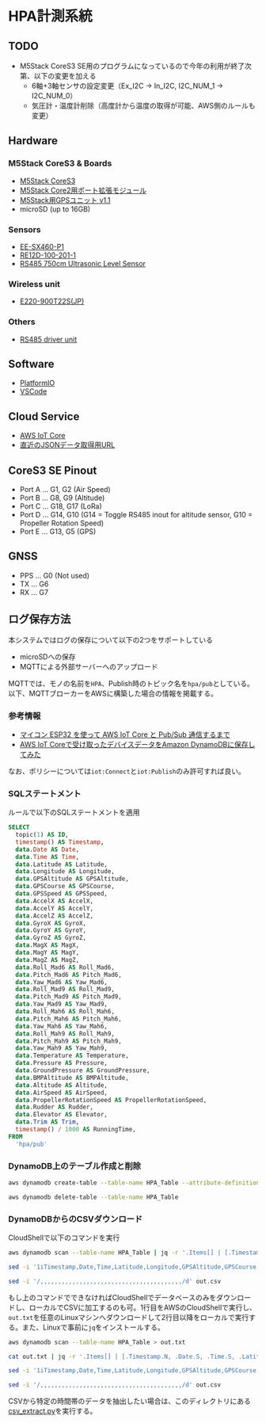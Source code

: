 # HPA計測系統

## TODO
- M5Stack CoreS3 SE用のプログラムになっているので今年の利用が終了次第、以下の変更を加える
  - 6軸+3軸センサの設定変更（Ex_I2C -> In_I2C, I2C_NUM_1 -> I2C_NUM_0）
  - 気圧計・温度計削除（高度計から温度の取得が可能、AWS側のルールも変更）

## Hardware

### M5Stack CoreS3 & Boards

* [M5Stack CoreS3](https://www.switch-science.com/products/8960)
* [M5Stack Core2用ポート拡張モジュール](https://www.switch-science.com/products/8308)
* [M5Stack用GPSユニット v1.1](https://www.switch-science.com/products/10037)
* microSD (up to 16GB)

### Sensors

* [EE-SX460-P1](https://www.fa.omron.co.jp/products/family/3605)
* [RE12D-100-201-1](https://www.nidec-components.com/j/product/detail/00000062)
* [RS485 750cm Ultrasonic Level Sensor](https://www.seeedstudio.com/RS485-750cm-Ultrasonic-Level-Sensor-p-5587.html)

### Wireless unit

* [E220-900T22S(JP)](https://dragon-torch.tech/rf-modules/lora/e220-900t22s-jp)

### Others

* [RS485 driver unit](https://github.com/21km43/UART-RS485)

## Software

* [PlatformIO](https://platformio.org)
* [VSCode](https://code.visualstudio.com)

## Cloud Service

* [AWS IoT Core](https://aws.amazon.com/jp/iot-core)
* [直近のJSONデータ取得用URL](https://62u95gbc60.execute-api.us-east-1.amazonaws.com/test/items/hpa/latest)

## CoreS3 SE Pinout

* Port A ... G1, G2 (Air Speed)
* Port B ... G8, G9 (Altitude)
* Port C ... G18, G17 (LoRa)
* Port D ... G14, G10 (G14 = Toggle RS485 inout for altitude sensor, G10 = Propeller Rotation Speed)
* Port E ... G13, G5 (GPS)

## GNSS

* PPS ... G0 (Not used)
* TX ... G6
* RX ... G7

## ログ保存方法

本システムではログの保存について以下の2つをサポートしている

- microSDへの保存
- MQTTによる外部サーバーへのアップロード

MQTTでは、モノの名前を`HPA`、Publish時のトピック名を`hpa/pub`としている。以下、MQTTブローカーをAWSに構築した場合の情報を掲載する。

### 参考情報

- [マイコン ESP32 を使って AWS IoT Core と Pub/Sub 通信するまで](https://dev.classmethod.jp/articles/esp32-aws-iot-pubsub-basic)
- [AWS IoT Coreで受け取ったデバイスデータをAmazon DynamoDBに保存してみた](https://dev.classmethod.jp/articles/saving-device-data-from-iot-core-to-dynamodb)

なお、ポリシーについては`iot:Connect`と`iot:Publish`のみ許可すれば良い。

### SQLステートメント

ルールで以下のSQLステートメントを適用

```sql
SELECT
  topic(1) AS ID,
  timestamp() AS Timestamp,
  data.Date AS Date,
  data.Time AS Time,
  data.Latitude AS Latitude,
  data.Longitude AS Longitude,
  data.GPSAltitude AS GPSAltitude,
  data.GPSCourse AS GPSCourse,
  data.GPSSpeed AS GPSSpeed,
  data.AccelX AS AccelX,
  data.AccelY AS AccelY,
  data.AccelZ AS AccelZ,
  data.GyroX AS GyroX,
  data.GyroY AS GyroY,
  data.GyroZ AS GyroZ,
  data.MagX AS MagX,
  data.MagY AS MagY,
  data.MagZ AS MagZ,
  data.Roll_Mad6 AS Roll_Mad6,
  data.Pitch_Mad6 AS Pitch_Mad6,
  data.Yaw_Mad6 AS Yaw_Mad6,
  data.Roll_Mad9 AS Roll_Mad9,
  data.Pitch_Mad9 AS Pitch_Mad9,
  data.Yaw_Mad9 AS Yaw_Mad9,
  data.Roll_Mah6 AS Roll_Mah6,
  data.Pitch_Mah6 AS Pitch_Mah6,
  data.Yaw_Mah6 AS Yaw_Mah6,
  data.Roll_Mah9 AS Roll_Mah9,
  data.Pitch_Mah9 AS Pitch_Mah9,
  data.Yaw_Mah9 AS Yaw_Mah9,
  data.Temperature AS Temperature,
  data.Pressure AS Pressure,
  data.GroundPressure AS GroundPressure,
  data.BMPAltitude AS BMPAltitude,
  data.Altitude AS Altitude,
  data.AirSpeed AS AirSpeed,
  data.PropellerRotationSpeed AS PropellerRotationSpeed,
  data.Rudder AS Rudder,
  data.Elevator AS Elevator,
  data.Trim AS Trim,
  timestamp() / 1000 AS RunningTime,
FROM
  'hpa/pub'
```

### DynamoDB上のテーブル作成と削除

```bash
aws dynamodb create-table --table-name HPA_Table --attribute-definitions AttributeName=ID,AttributeType=S AttributeName=Timestamp,AttributeType=N --key-schema AttributeName=ID,KeyType=HASH AttributeName=Timestamp,KeyType=RANGE --billing-mode PAY_PER_REQUEST --table-class STANDARD

aws dynamodb delete-table --table-name HPA_Table
```

### DynamoDBからのCSVダウンロード

CloudShellで以下のコマンドを実行

```bash
aws dynamodb scan --table-name HPA_Table | jq -r '.Items[] | [.Timestamp.N, .Date.S, .Time.S, .Latitude.N, .Longitude.N, .GPSAltitude.N, .GPSCourse.N, .GPSSpeed.N, .AccelX.N, .AccelY.N, .AccelZ.N, .GyroX.N, .GyroY.N, .GyroZ.N, .MagX.N, .MagY.N, .MagZ.N, .Roll_Mad6.N, .Pitch_Mad6.N, .Yaw_Mad6.N, .Roll_Mad9.N, .Pitch_Mad9.N, .Yaw_Mad9.N, .Roll_Mah6.N, .Pitch_Mah6.N, .Yaw_Mah6.N, .Roll_Mah9.N, .Pitch_Mah9.N, .Yaw_Mah9.N, .Temperature.N, .Pressure.N, .GroundPressure.N, .BMPAltitude.N, .Altitude.N, .AirSpeed.N, .PropellerRotationSpeed.N, .Rudder.N, .Elevator.N, .Trim.N, .LoRaRSSI.N, .RunningTime.N] | @csv' >> out.csv

sed -i '1iTimestamp,Date,Time,Latitude,Longitude,GPSAltitude,GPSCourse,GPSSpeed,AccelX,AccelY,AccelZ,GyroX,GyroY,GyroZ,MagX,MagY,MagZ,Roll_Mad6,Pitch_Mad6,Yaw_Mad6,Roll_Mad9,Pitch_Mad9,Yaw_Mad9,Roll_Mah6,Pitch_Mah6,Yaw_Mah6,Roll_Mah9,Pitch_Mah9,Yaw_Mah9,Temperature,Pressure,GroundPressure,BMPAltitude,Altitude,AirSpeed,PropellerRotationSpeed,Rudder,Elevator,Trim,LoRaRSSI,RunningTime' out.csv

sed -i '/,,,,,,,,,,,,,,,,,,,,,,,,,,,,,,,,,,,,,,,,/d' out.csv
```

もし上のコマンドでできなければCloudShellでデータベースのみをダウンロードし、ローカルでCSVに加工するのも可。1行目をAWSのCloudShellで実行し、`out.txt`を任意のLinuxマシンへダウンロードして2行目以降をローカルで実行する。また、Linuxで事前に`jq`をインストールする。

```bash
aws dynamodb scan --table-name HPA_Table > out.txt

cat out.txt | jq -r '.Items[] | [.Timestamp.N, .Date.S, .Time.S, .Latitude.N, .Longitude.N, .GPSAltitude.N, .GPSCourse.N, .GPSSpeed.N, .AccelX.N, .AccelY.N, .AccelZ.N, .GyroX.N, .GyroY.N, .GyroZ.N, .MagX.N, .MagY.N, .MagZ.N, .Roll_Mad6.N, .Pitch_Mad6.N, .Yaw_Mad6.N, .Roll_Mad9.N, .Pitch_Mad9.N, .Yaw_Mad9.N, .Roll_Mah6.N, .Pitch_Mah6.N, .Yaw_Mah6.N, .Roll_Mah9.N, .Pitch_Mah9.N, .Yaw_Mah9.N, .Temperature.N, .Pressure.N, .GroundPressure.N, .BMPAltitude.N, .Altitude.N, .AirSpeed.N, .PropellerRotationSpeed.N, .Rudder.N, .Elevator.N, .Trim.N, .LoRaRSSI.N, .RunningTime.N] | @csv' >> out.csv

sed -i '1iTimestamp,Date,Time,Latitude,Longitude,GPSAltitude,GPSCourse,GPSSpeed,AccelX,AccelY,AccelZ,GyroX,GyroY,GyroZ,MagX,MagY,MagZ,Roll_Mad6,Pitch_Mad6,Yaw_Mad6,Roll_Mad9,Pitch_Mad9,Yaw_Mad9,Roll_Mah6,Pitch_Mah6,Yaw_Mah6,Roll_Mah9,Pitch_Mah9,Yaw_Mah9,Temperature,Pressure,GroundPressure,BMPAltitude,Altitude,AirSpeed,PropellerRotationSpeed,Rudder,Elevator,Trim,LoRaRSSI,RunningTime' out.csv

sed -i '/,,,,,,,,,,,,,,,,,,,,,,,,,,,,,,,,,,,,,,,,/d' out.csv
```

CSVから特定の時間帯のデータを抽出したい場合は、このディレクトリにある[csv_extract.py](./csv_extract.py)を実行する。
